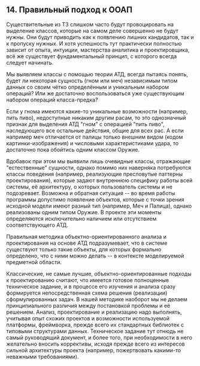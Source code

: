 ## 14. Правильный подход к ООАП

Существительные из ТЗ слишком часто будут провоцировать на выделение классов, которые на самом деле совершенно не будут нужны. Они будут приводить как к появлению лишних кандидатов, так и к пропуску нужных. И хотя успешность тут практически полностью зависит от опыта, интуиции, мастерства аналитика и проектировщика, всё же существует фундаментальный принцип, с которого всегда следует начинать.

Мы выявляем классы с помощью теории АТД, всегда пытаясь понять, будет ли некоторая сущность (гном или меч) независимым типом данных со своим чётко определённым и уникальным набором операций? Или же достаточно воспользоваться уже существующим набором операций класса-предка?

Если у гнома имеются какие-то уникальные возможности (например, пить пиво), недоступные никаким другим расам, то это однозначный признак для выделения АТД "гном" с операцией "пить пиво", наследующего все остальные действия, общие для всех рас. А если например меч отличается от палицы только внешним видом (кодом картинки-изображения) и числовыми характеристиками удара, то достаточно пока обойтись одним классом Оружие.

Вдобавок при этом мы выявили лишь очевидные классы, отражающие "естественные" сущности, однако помимо них наверняка потребуются классы поведения (например, реализующие пресловутые паттерны проектирования), которые задают внутреннюю специфику работы всей системы, её архитектуру, о которых пользователь системы и не подозревает. Возможна и обратная ситуация -- во время работы программы допустимо появление объектов, которые с точки зрения исходной модели имеют разный тип (например, Меч и Палица), однако реализованы одним типом Оружие. В проекте эти моменты определяются исключительно наличием или отсутствием соответствующего АТД.

Правильная методика объектно-ориентированного анализа и проектирования на основе АТД подразумевает, что в системе существуют только такие объекты, для которых формально определено, что с ними можно делать -- в контексте моделируемой предметной области.

Классические, не самые лучшие, объектно-ориентированные подходы к проектированию считают, что имеется готовое полноценные техническое задание, и в процессе его изучения и анализа сразу формируется непосредственная схема решения (реализации) сформулированных задач. В нашей методике наоборот мы не делаем принципиального различия между постановкой проблемы и её решением. Анализ, проектирование и реализацию надо выполнять, учитывая опыт схожих проектов и возможности используемой платформы, фреймворка, прежде всего их стандартных библиотек с типовыми структурами данных. Техническое задание тут отнюдь не самый руководящий документ, и более того, при необходимости в него желательно вносить коррективы, исходя прежде всего из интересов сильной архитектуры проекта (например, пожертвовать какими-то неважными требованиями).
